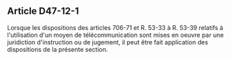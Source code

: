 Article D47-12-1
----
Lorsque les dispositions des articles 706-71 et R. 53-33 à R. 53-39 relatifs à
l'utilisation d'un moyen de télécommunication sont mises en oeuvre par une
juridiction d'instruction ou de jugement, il peut être fait application des
dispositions de la présente section.
